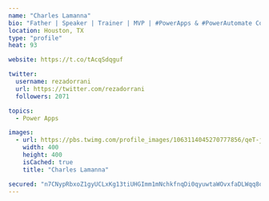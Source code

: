 ```yaml
---
name: "Charles Lamanna"
bio: "Father | Speaker | Trainer | MVP | #PowerApps & #PowerAutomate Community Super User | YouTuber Right-pointing triangle http://youtube.com/c/rezadorrani | Learn - Share - Clockwise rightwards and leftwards open circle arrows"
location: Houston, TX
type: "profile"
heat: 93

website: https://t.co/tAcqSdqguf

twitter:
  username: rezadorrani
  url: https://twitter.com/rezadorrani
  followers: 2071

topics:
  - Power Apps

images:
  - url: https://pbs.twimg.com/profile_images/1063114045270777856/qeT-jpWr_400x400.jpg
    width: 400
    height: 400
    isCached: true
    title: "Charles Lamanna"

secured: "n7CNypRbxoZ1gyUCLxKg13tiUHGImm1mNchkfnqDi0qyuwtaWOvxfaDLWqq8oIOvtOrUBdrXTKdv+0Rkj6sRwDdxEuOx9Mjb0/1wfrDKZ4X69rtNW1h9oTDfYzTxTyflW0DspfOd0FG7bFQjlVI+y6iuXJ30OnE9WAVzE5fcJm24INKEL8taqlafh81PhQ7TNqulcZoak2AhMl4+4wP48+DTL6RFOYdW2cF7TFS1WTgp9v0MmUbGV03QJ/T5zCoJ3cPhmTZYp4F7C7nfRfQd2+7U2WwdJQeDlqscnn0mut1/OYIk2JtlbpE0OCudve4EHmKzcZE38NFb+2l1SxihP6DEzmTHiF57UTokzTQ8ivaAhn1PKeIz/SZ7Jd/vcf8C6ZYVlzvakxDftE0ES8QbmJX7bjW23e7Ui9YoJ3AIOSg=;VMLmkONuqiGi7HBmlPkQmQ=="
---
```


